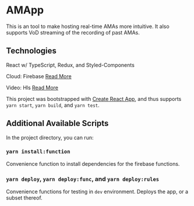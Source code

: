 # AMApp

This is an tool to make hosting real-time AMAs more intuitive. It also supports VoD streaming of the recording of past AMAs.

## Technologies

React w/ TypeScript, Redux, and Styled-Components

Cloud: Firebase [Read More](docs/firebase.md)

Video: Hls [Read More](docs/video.md)

This project was bootstrapped with [Create React App](https://github.com/facebook/create-react-app), and thus supports `yarn start`, `yarn build`, and `yarn test`.

## Additional Available Scripts

In the project directory, you can run:

### `yarn install:function`

Convenience function to install dependencies for the firebase functions.

### `yarn deploy`, `yarn deploy:func`, and `yarn deploy:rules`

Convenience functions for testing in `dev` environment. Deploys the app, or a subset thereof.
